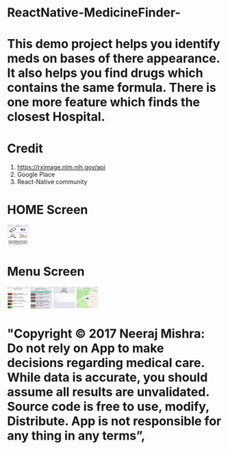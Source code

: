 # ReactNative-MedicineFinder-
# This demo project helps you identify meds on bases of there appearance. It also helps you find drugs which contains the same formula. There is one more feature which finds the closest Hospital.

# Credit
1) https://rximage.nlm.nih.gov/api
2) Google Place
3) React-Native community

# HOME Screen
<img src="https://github.com/Nexengineer/ReactNative-MedicineFinder-/raw/master/ScreenShots/Home.png" style=" width:50px ; height:50px " />

# Menu Screen
<img src="https://github.com/Nexengineer/ReactNative-MedicineFinder-/raw/master/ScreenShots/Menu1.png" style=" width:50px ; height:50px " />
<img src="https://github.com/Nexengineer/ReactNative-MedicineFinder-/raw/master/ScreenShots/Menu2.png" style=" width:50px ; height:50px " />
<img src="https://github.com/Nexengineer/ReactNative-MedicineFinder-/raw/master/ScreenShots/Menu3.png" style=" width:50px ; height:50px " />
<img src="https://github.com/Nexengineer/ReactNative-MedicineFinder-/raw/master/ScreenShots/Menu4.png" style=" width:50px ; height:50px " />


# "Copyright © 2017 Neeraj Mishra: Do not rely on App to make decisions regarding medical care. While data is accurate, you should assume all results are unvalidated. Source code is free to use, modify, Distribute. App is not responsible for any thing in any terms”,
